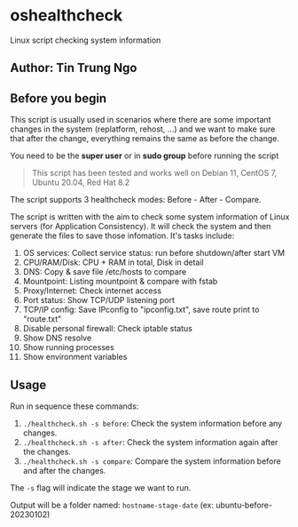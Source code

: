 # oshealthcheck
Linux script checking system information

## Author: Tin Trung Ngo


## Before you begin

This script is usually used in scenarios where there are some important changes in the system (replatform, rehost, ...) and we want to make sure that after the change, everything remains the same as before the change.

You need to be the **super user** or in **sudo group** before running the script

> This script has been tested and works well on Debian 11, CentOS 7, Ubuntu 20.04, Red Hat 8.2

The script supports 3 healthcheck modes: Before - After - Compare.

The script is written with the aim to check some system information of Linux servers (for Application Consistency). It will check the system and then generate the files to save those infomation. It's tasks include:
1. OS services: Collect service status: run before shutdown/after start VM           
2. CPU/RAM/Disk: CPU + RAM in total, Disk in detail                                  
3. DNS: Copy & save file /etc/hosts to compare                                       
4. Mountpoint: Listing mountpoint & compare with fstab                              
5. Proxy/Internet: Check internet access                                             
6. Port status: Show TCP/UDP listening port                                          
7. TCP/IP config: Save IPconfig to "ipconfig.txt", save route print to "route.txt"   
8. Disable personal firewall: Check iptable status                                   
9. Show DNS resolve                                                                  
10. Show running processes                                                           
11. Show environment variables

## Usage

Run in sequence these commands:
1. `./healthcheck.sh -s before`: Check the system information before any changes.
2. `./healthcheck.sh -s after`: Check the system information again after the changes.
3. `./healthcheck.sh -s compare`: Compare the system information before and after the changes.

The `-s` flag will indicate the stage we want to run.

Output will be a folder named: `hostname-stage-date` (ex: ubuntu-before-20230102)


                                                                                     


